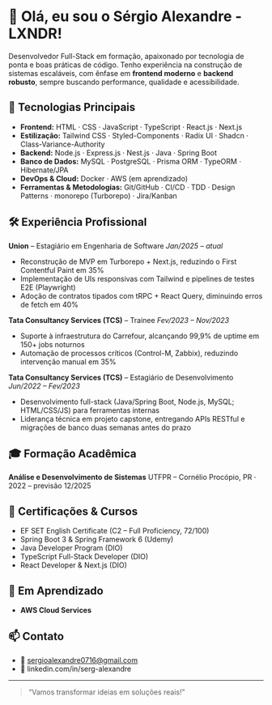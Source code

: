 # 👋 Olá, eu sou o Sérgio Alexandre - LXNDR!

Desenvolvedor Full-Stack em formação, apaixonado por tecnologia de ponta e boas práticas de código. Tenho experiência na construção de sistemas escaláveis, com ênfase em **frontend moderno** e **backend robusto**, sempre buscando performance, qualidade e acessibilidade.

## 🚀 Tecnologias Principais

* **Frontend:** HTML · CSS · JavaScript · TypeScript · React.js · Next.js
* **Estilização:** Tailwind CSS · Styled-Components · Radix UI · Shadcn · Class-Variance-Authority
* **Backend:** Node.js · Express.js · Nest.js · Java · Spring Boot
* **Banco de Dados:** MySQL · PostgreSQL · Prisma ORM · TypeORM · Hibernate/JPA
* **DevOps & Cloud:** Docker · AWS (em aprendizado)
* **Ferramentas & Metodologias:** Git/GitHub · CI/CD · TDD · Design Patterns · monorepo (Turborepo) · Jira/Kanban

## 🛠️ Experiência Profissional

**Union** – Estagiário em Engenharia de Software
*Jan/2025 – atual*

* Reconstrução de MVP em Turborepo + Next.js, reduzindo o First Contentful Paint em 35%
* Implementação de UIs responsivas com Tailwind e pipelines de testes E2E (Playwright)
* Adoção de contratos tipados com tRPC + React Query, diminuindo erros de fetch em 40%

**Tata Consultancy Services (TCS)** – Trainee
*Fev/2023 – Nov/2023*

* Suporte à infraestrutura do Carrefour, alcançando 99,9% de uptime em 150+ jobs noturnos
* Automação de processos críticos (Control-M, Zabbix), reduzindo intervenção manual em 35%

**Tata Consultancy Services (TCS)** – Estagiário de Desenvolvimento
*Jun/2022 – Fev/2023*

* Desenvolvimento full-stack (Java/Spring Boot, Node.js, MySQL; HTML/CSS/JS) para ferramentas internas
* Liderança técnica em projeto capstone, entregando APIs RESTful e migrações de banco duas semanas antes do prazo

## 🎓 Formação Acadêmica

**Análise e Desenvolvimento de Sistemas**
UTFPR – Cornélio Procópio, PR · 2022 – previsão 12/2025

## 🏅 Certificações & Cursos

* EF SET English Certificate (C2 – Full Proficiency, 72/100)
* Spring Boot 3 & Spring Framework 6 (Udemy)
* Java Developer Program (DIO)
* TypeScript Full-Stack Developer (DIO)
* React Developer & Next.js (DIO)

## 🌱 Em Aprendizado

* **AWS Cloud Services**

## 📫 Contato

* 📧 [sergioalexandre0716@gmail.com](mailto:sergioalexandre0716@gmail.com)
* 🔗 linkedin.com/in/serg-alexandre

---

> “Vamos transformar ideias em soluções reais!”
